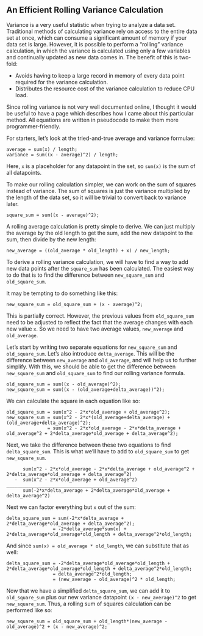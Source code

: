 ## An Efficient Rolling Variance Calculation
Variance is a very useful statistic when trying to analyze a data set. Traditional methods of calculating variance rely on access to the entire data set at once, which can consume a significant amount of memory if your data set is large. However, it is possible to perform a “rolling” variance calculation, in which the variance is calculated using only a few variables and continually updated as new data comes in. The benefit of this is two-fold:
 - Avoids having to keep a large record in memory of every data point required for the variance calculation.
 - Distributes the resource cost of the variance calculation to reduce CPU load.

Since rolling variance is not very well documented online, I thought it would be useful to have a page which describes how I came about this particular method. All equations are written in pseudocode to make them more programmer-friendly.

For starters, let’s look at the tried-and-true average and variance formulae:

```
average = sum(x) / length;
variance = sum((x - average)^2) / length;
```

Here, `x` is a placeholder for any datapoint in the set, so `sum(x)` is the sum of all datapoints.

To make our rolling calculation simpler, we can work on the sum of squares instead of variance. The sum of squares is just the variance multiplied by the length of the data set, so it will be trivial to convert back to variance later.

```
square_sum = sum((x - average)^2);
```

A rolling average calculation is pretty simple to derive. We can just multiply the average by the old length to get the sum, add the new datapoint to the sum, then divide by the new length:

```
new_average = ((old_average * old_length) + x) / new_length;
```

To derive a rolling variance calculation, we will have to find a way to add new data points after the `square_sum` has been calculated. The easiest way to do that is to find the difference between `new_square_sum` and `old_square_sum`. 

It may be tempting to do something like this:

```
new_square_sum = old_square_sum + (x - average)^2;
```

This is partially correct. However, the previous values from `old_square_sum` need to be adjusted to reflect the fact that the average changes with each new value `x`. So we need to have two average values, `new_average` and `old_average`.

Let’s start by writing two separate equations for `new_square_sum` and `old_square_sum`. Let’s also introduce `delta_average`. This will be the difference between `new_average` and `old_average`, and will help us to further simplify. With this, we should be able to get the difference between `new_square_sum` and `old_square_sum` to find our rolling variance formula.

```
old_square_sum = sum((x - old_average)^2);
new_square_sum = sum((x - (old_average+delta_average))^2);
```

We can calculate the square in each equation like so:

```
old_square_sum = sum(x^2 - 2*x*old_average + old_average^2);
new_square_sum = sum(x^2 - 2*x*(old_average+delta_average) + (old_average+delta_average)^2);
               = sum(x^2 - 2*x*old_average - 2*x*delta_average + old_average^2 + 2*delta_average*old_average + delta_average^2);
```

Next, we take the difference between these two equations to find `delta_square_sum`. This is what we’ll have to add to `old_square_sum` to get `new_square_sum`.

```
      sum(x^2 - 2*x*old_average - 2*x*delta_average + old_average^2 + 2*delta_average*old_average + delta_average^2)
   -  sum(x^2 - 2*x*old_average + old_average^2)
________________________________________________
      sum(-2*x*delta_average + 2*delta_average*old_average + delta_average^2)
```

Next we can factor everything but `x` out of the sum:

```
delta_square_sum = sum(-2*x*delta_average + 2*delta_average*old_average + delta_average^2);
                 = -2*delta_average*sum(x) + 2*delta_average*old_average*old_length + delta_average^2*old_length;
```

 And since `sum(x) = old_average * old_length`, we can substitute that as well:

```
delta_square_sum = -2*delta_average*old_average*old_length + 2*delta_average*old_average*old_length + delta_average^2*old_length;
                 = delta_average^2*old_length;
                 = (new_average - old_average)^2 * old_length;
```

Now that we have a simplified `delta_square_sum`, we can add it to `old_square_sum` plus our new variance datapoint `(x - new_average)^2` to get `new_square_sum`. Thus, a rolling sum of squares calculation can be performed like so:

```
new_square_sum = old_square_sum + old_length*(new_average - old_average)^2 + (x - new_average)^2;
```
